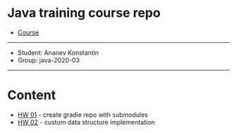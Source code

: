 # Java training course repo
* [Course](https://otus.ru/lessons/razrabotchik-java/?int_source=courses_catalog&int_term=programming)
---
* Student: Ananev Konstantin
* Group: java-2020-03

---
# Content
* [HW 01](./hw01-gradle) - create gradle repo with submodules
* [HW 02](./hw02-DIYArray) - custom data structure implementation
